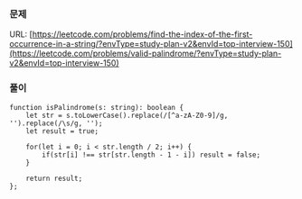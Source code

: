 ### 문제
URL: [https://leetcode.com/problems/find-the-index-of-the-first-occurrence-in-a-string/?envType=study-plan-v2&envId=top-interview-150](https://leetcode.com/problems/valid-palindrome/?envType=study-plan-v2&envId=top-interview-150)

### 풀이
```
function isPalindrome(s: string): boolean {
    let str = s.toLowerCase().replace(/[^a-zA-Z0-9]/g, '').replace(/\s/g, '');
    let result = true;

    for(let i = 0; i < str.length / 2; i++) {
        if(str[i] !== str[str.length - 1 - i]) result = false;
    }

    return result;
};
```
